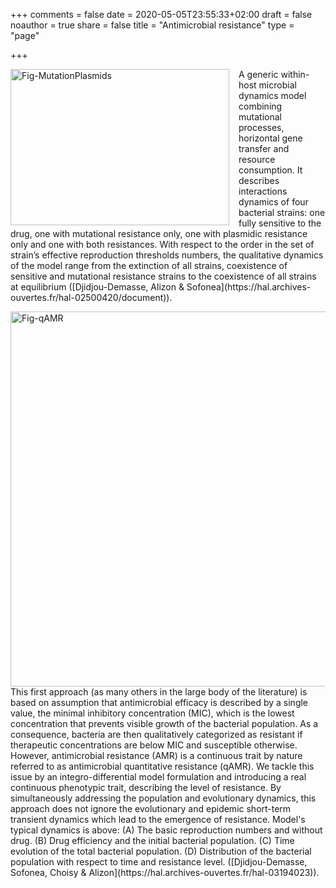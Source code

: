 +++
comments = false
date = 2020-05-05T23:55:33+02:00
draft = false
noauthor = true
share = false
title = "Antimicrobial resistance"
type = "page"

+++


<html>
<head>
<style>
img {
  float: left;
}
</style>
</head>
<body>

<p><img src="/uploads/Fig-MutationPlasmids.jpg" alt="Fig-MutationPlasmids" style="width:350px;height:250px;margin-right:15px;">
A generic within-host microbial dynamics model combining  mutational processes, horizontal gene transfer and resource consumption. It describes interactions dynamics of four bacterial strains: one fully sensitive to the drug, one with mutational resistance only, one with plasmidic resistance only and one with both resistances. With respect to the order in the set of  strain’s effective reproduction thresholds numbers, the qualitative dynamics of the model range from the extinction of all strains, coexistence of sensitive and mutational resistance strains to the coexistence of all strains at equilibrium ([Djidjou-Demasse, Alizon & Sofonea](https://hal.archives-ouvertes.fr/hal-02500420/document)).</p>
</p> 
<img src="/uploads/Fig-qAMR.jpg" alt="Fig-qAMR" width="1000" height="600">
<p> This first approach (as many others in the large body of the literature) is based on assumption that antimicrobial efficacy is described by a single value, the minimal inhibitory concentration (MIC), which is the lowest concentration that prevents visible growth of the bacterial population. As a consequence, bacteria are then qualitatively categorized as resistant if therapeutic concentrations are below MIC and susceptible otherwise. However, antimicrobial resistance (AMR) is a continuous trait by nature referred to as antimicrobial quantitative resistance (qAMR). We tackle this issue by an integro-differential model formulation and introducing a real continuous phenotypic trait, describing the level of resistance. By simultaneously addressing the population and evolutionary dynamics, this approach does not ignore the evolutionary and epidemic short-term transient dynamics which lead to the emergence of resistance. Model's typical dynamics is above: (A) The basic reproduction numbers and without drug. (B) Drug efficiency and the initial bacterial population. (C) Time evolution of the total bacterial population. (D) Distribution of the bacterial population with respect to time and resistance level.  ([Djidjou-Demasse, Sofonea, Choisy & Alizon](https://hal.archives-ouvertes.fr/hal-03194023)).</p>
</body>
</html>





